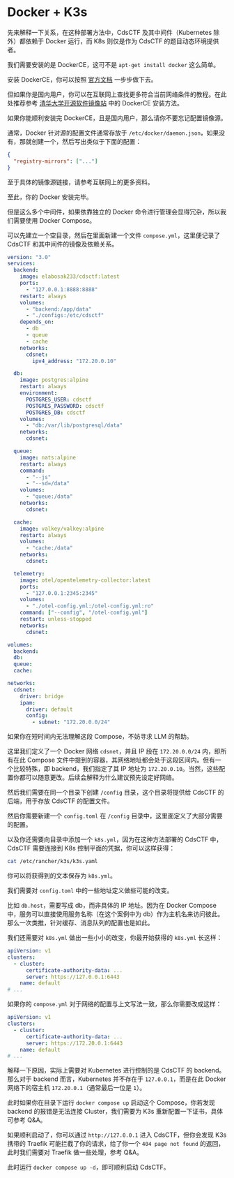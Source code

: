# Docker + K3s

先来解释一下关系，在这种部署方法中，CdsCTF 及其中间件（Kubernetes 除外）都依赖于 Docker 运行，而 K8s 则仅是作为 CdsCTF 的题目动态环境提供者。

我们需要安装的是 DockerCE，这可不是 `apt-get install docker` 这么简单。

安装 DockerCE，你可以按照 [官方文档](https://docs.docker.com/engine/install/) 一步步做下去。

但如果你是国内用户，你可以在互联网上查找更多符合当前网络条件的教程。在此处推荐参考 [清华大学开源软件镜像站](https://mirrors.tuna.tsinghua.edu.cn/help/docker-ce/) 中的 DockerCE 安装方法。

如果你能顺利安装完 DockerCE，且是国内用户，那么请你不要忘记配置镜像源。

通常，Docker 针对源的配置文件通常存放于 `/etc/docker/daemon.json`，如果没有，那就创建一个，然后写出类似于下面的配置：

```json
{
  "registry-mirrors": ["..."]
}
```

至于具体的镜像源链接，请参考互联网上的更多资料。

至此，你的 Docker 安装完毕。

但是这么多个中间件，如果依靠独立的 Docker 命令进行管理会显得冗杂，所以我们需要使用 Docker Compose。

可以先建立一个空目录，然后在里面新建一个文件 `compose.yml`，这里便记录了 CdsCTF 和其中间件的镜像及依赖关系。

```yaml
version: "3.0"
services:
  backend:
    image: elabosak233/cdsctf:latest
    ports:
      - "127.0.0.1:8888:8888"
    restart: always
    volumes:
      - "backend:/app/data"
      - "./configs:/etc/cdsctf"
    depends_on:
      - db
      - queue
      - cache
    networks:
      cdsnet:
        ipv4_address: "172.20.0.10"

  db:
    image: postgres:alpine
    restart: always
    environment:
      POSTGRES_USER: cdsctf
      POSTGRES_PASSWORD: cdsctf
      POSTGRES_DB: cdsctf
    volumes:
      - "db:/var/lib/postgresql/data"
    networks:
      cdsnet:

  queue:
    image: nats:alpine
    restart: always
    command:
      - "--js"
      - "--sd=/data"
    volumes:
      - "queue:/data"
    networks:
      cdsnet:

  cache:
    image: valkey/valkey:alpine
    restart: always
    volumes:
      - "cache:/data"
    networks:
      cdsnet:

  telemetry:
    image: otel/opentelemetry-collector:latest
    ports:
      - "127.0.0.1:2345:2345"
    volumes:
      - "./otel-config.yml:/otel-config.yml:ro"
    command: ["--config", "/otel-config.yml"]
    restart: unless-stopped
    networks:
      cdsnet:

volumes:
  backend:
  db:
  queue:
  cache:

networks:
  cdsnet:
    driver: bridge
    ipam:
      driver: default
      config:
        - subnet: "172.20.0.0/24"
```

如果你在短时间内无法理解这段 Compose，不妨寻求 LLM 的帮助。

这里我们定义了一个 Docker 网络 `cdsnet`，并且 IP 段在 `172.20.0.0/24` 内，即所有在此 Compose 文件中提到的容器，其网络地址都会处于这段区间内。但有一个比较特殊，即 backend，我们指定了其 IP 地址为 `172.20.0.10`。当然，这些配置你都可以随意更改。后续会解释为什么建议预先设定好网络。

然后我们需要在同一个目录下创建 `/config` 目录，这个目录将提供给 CdsCTF 的后端，用于存放 CdsCTF 的配置文件。

然后你需要新建一个 `config.toml` 在 `/config` 目录中，这里面定义了大部分需要的配置。

以及你还需要向目录中添加一个 `k8s.yml`，因为在这种方法部署的 CdsCTF 中，CdsCTF 需要连接到 K8s 控制平面的凭据，你可以这样获得：

```bash
cat /etc/rancher/k3s/k3s.yaml
```

你可以将获得到的文本保存为 `k8s.yml`。

我们需要对 `config.toml` 中的一些地址定义做些可能的改变。

比如 `db.host`，需要写成 db，而非具体的 IP 地址。因为在 Docker Compose 中，服务可以直接使用服务名称（在这个案例中为 db）作为主机名来访问彼此。那么一次类推，针对缓存、消息队列的配置也是如此。

我们还需要对 `k8s.yml` 做出一些小小的改变，你最开始获得的 `k8s.yml` 长这样：

```yaml
apiVersion: v1
clusters:
  - cluster:
      certificate-authority-data: ...
      server: https://127.0.0.1:6443
    name: default
# ...
```

如果你的 `compose.yml` 对于网络的配置与上文写法一致，那么你需要改成这样：

```yaml
apiVersion: v1
clusters:
  - cluster:
      certificate-authority-data: ...
      server: https://172.20.0.1:6443
    name: default
# ...
```

解释一下原因，实际上需要对 Kubernetes 进行控制的是 CdsCTF 的 backend。那么对于 backend 而言，Kubernetes 并不存在于 `127.0.0.1`，而是在此 Docker 网络下的宿主机 `172.20.0.1`（通常最后一位是 `1`）。

此时如果你在目录下运行 `docker compose up` 启动这个 Compose，你若发现 backend 的报错是无法连接 Cluster，我们需要为 K3s 重新配置一下证书，具体可参考 Q&A。

如果顺利启动了，你可以通过 `http://127.0.0.1` 进入 CdsCTF，但你会发现 K3s 携带的 Traefik 可能拦截了你的请求，给了你一个 `404 page not found` 的返回，此时我们需要对 Traefik 做一些处理，参考 Q&A。

此时运行 `docker compose up -d`，即可顺利启动 CdsCTF。
